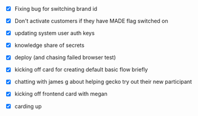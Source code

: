 * [x] Fixing bug for switching brand id
* [x] Don't activate customers if they have MADE flag switched on
* [x] updating system user auth keys
* [x] knowledge share of secrets
* [x] deploy (and chasing failed browser test)
* [x] kicking off card for creating default basic flow briefly
* [x] chatting with james g about helping gecko try out their new participant
* [x] kicking off frontend card with megan
* [x] carding up 

